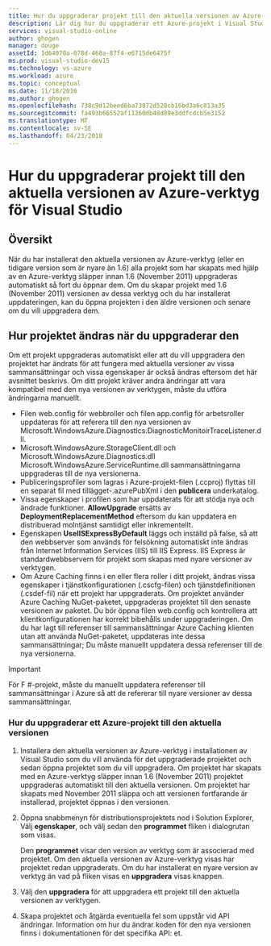 ```yaml
---
title: Hur du uppgraderar projekt till den aktuella versionen av Azure-verktyg | Microsoft Docs
description: Lär dig hur du uppgraderar ett Azure-projekt i Visual Studio till den aktuella versionen av Azure-verktyg
services: visual-studio-online
author: ghogen
manager: douge
assetId: 1d64070a-078d-468a-87f4-e6715de6475f
ms.prod: visual-studio-dev15
ms.technology: vs-azure
ms.workload: azure
ms.topic: conceptual
ms.date: 11/18/2016
ms.author: ghogen
ms.openlocfilehash: 738c9d12beed6ba73872d520cb16bd3a6c813a35
ms.sourcegitcommit: fa493b66552af11260db48d89e3ddfcdcb5e3152
ms.translationtype: MT
ms.contentlocale: sv-SE
ms.lasthandoff: 04/23/2018
---
```

# <a name="how-to-upgrade-projects-to-the-current-version-of-the-azure-tools-for-visual-studio"></a>Hur du uppgraderar projekt till den aktuella versionen av Azure-verktyg för Visual Studio
## <a name="overview"></a>Översikt
När du har installerat den aktuella versionen av Azure-verktyg (eller en tidigare version som är nyare än 1.6) alla projekt som har skapats med hjälp av en Azure-verktyg släpper innan 1.6 (November 2011) uppgraderas automatiskt så fort du öppnar dem. Om du skapar projekt med 1.6 (November 2011) versionen av dessa verktyg och du har installerat uppdateringen, kan du öppna projekten i den äldre versionen och senare om du vill uppgradera dem.

## <a name="how-your-project-changes-when-you-upgrade-it"></a>Hur projektet ändras när du uppgraderar den
Om ett projekt uppgraderas automatiskt eller att du vill uppgradera den projektet har ändrats för att fungera med aktuella versioner av vissa sammansättningar och vissa egenskaper är också ändras eftersom det här avsnittet beskrivs. Om ditt projekt kräver andra ändringar att vara kompatibel med den nya versionen av verktygen, måste du utföra ändringarna manuellt.

* Filen web.config för webbroller och filen app.config för arbetsroller uppdateras för att referera till den nya versionen av Microsoft.WindowsAzure.Diagnostics.DiagnosticMonitoirTraceListener.dll.
* Microsoft.WindowsAzure.StorageClient.dll och Microsoft.WindowsAzure.Diagnostics.dll Microsoft.WindowsAzure.ServiceRuntime.dll sammansättningarna uppgraderas till de nya versionerna.
* Publiceringsprofiler som lagras i Azure-projekt-filen (.ccproj) flyttas till en separat fil med tillägget-.azurePubXml i den **publicera** underkatalog.
* Vissa egenskaper i profilen som har uppdaterats för att stödja nya och ändrade funktioner. **AllowUpgrade** ersätts av **DeploymentReplacementMethod** eftersom du kan uppdatera en distribuerad molntjänst samtidigt eller inkrementellt.
* Egenskapen **UseIISExpressByDefault** läggs och inställd på false, så att den webbserver som används för felsökning automatiskt inte ändras från Internet Information Services (IIS) till IIS Express. IIS Express är standardwebbservern för projekt som skapas med nyare versioner av verktygen.
* Om Azure Caching finns i en eller flera roller i ditt projekt, ändras vissa egenskaper i tjänstkonfigurationen (.cscfg-filen) och tjänstdefinitionen (.csdef-fil) när ett projekt har uppgraderats. Om projektet använder Azure Caching NuGet-paketet, uppgraderas projektet till den senaste versionen av paketet. Du bör öppna filen web.config och kontrollera att klientkonfigurationen har korrekt bibehålls under uppgraderingen. Om du har lagt till referenser till sammansättningar Azure Caching klienten utan att använda NuGet-paketet, uppdateras inte dessa sammansättningar; Du måste manuellt uppdatera dessa referenser till de nya versionerna.

> [!IMPORTANT]
> För F #-projekt, måste du manuellt uppdatera referenser till sammansättningar i Azure så att de refererar till nyare versioner av dessa sammansättningar.
> 
> 

### <a name="how-to-upgrade-an-azure-project-to-the-current-release"></a>Hur du uppgraderar ett Azure-projekt till den aktuella versionen
1. Installera den aktuella versionen av Azure-verktyg i installationen av Visual Studio som du vill använda för det uppgraderade projektet och sedan öppna projektet som du vill uppgradera. Om projektet har skapats med en Azure-verktyg släpper innan 1.6 (November 2011) projektet uppgraderas automatiskt till den aktuella versionen. Om projektet har skapats med November 2011 släppa och att versionen fortfarande är installerad, projektet öppnas i den versionen.
2. Öppna snabbmenyn för distributionsprojektets nod i Solution Explorer, Välj **egenskaper**, och välj sedan den **programmet** fliken i dialogrutan som visas.
   
    Den **programmet** visar den version av verktyg som är associerad med projektet. Om den aktuella versionen av Azure-verktyg visas har projektet redan uppgraderats. Om du har installerat en nyare version av verktyg än vad på fliken visas en **uppgradera** visas knappen.
3. Välj den **uppgradera** för att uppgradera ett projekt till den aktuella versionen av verktygen.
4. Skapa projektet och åtgärda eventuella fel som uppstår vid API ändringar. Information om hur du ändrar koden för den nya versionen finns i dokumentationen för det specifika API: et.

